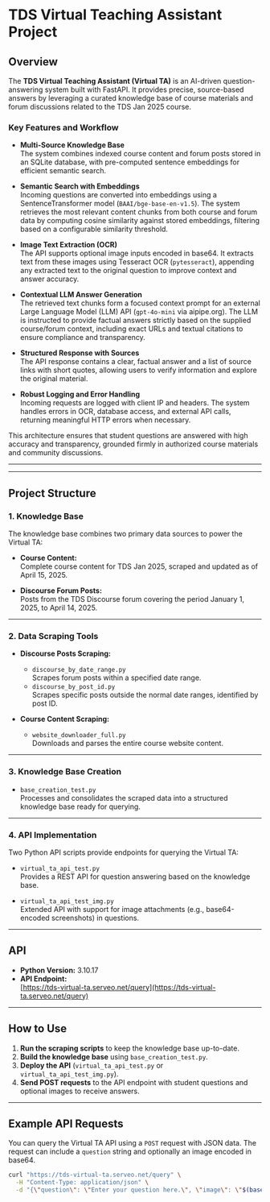 # TDS Virtual Teaching Assistant Project

## Overview

The **TDS Virtual Teaching Assistant (Virtual TA)** is an AI-driven question-answering system built with FastAPI. It provides precise, source-based answers by leveraging a curated knowledge base of course materials and forum discussions related to the TDS Jan 2025 course.

### Key Features and Workflow

- **Multi-Source Knowledge Base**  
  The system combines indexed course content and forum posts stored in an SQLite database, with pre-computed sentence embeddings for efficient semantic search.

- **Semantic Search with Embeddings**  
  Incoming questions are converted into embeddings using a SentenceTransformer model (`BAAI/bge-base-en-v1.5`). The system retrieves the most relevant content chunks from both course and forum data by computing cosine similarity against stored embeddings, filtering based on a configurable similarity threshold.

- **Image Text Extraction (OCR)**  
  The API supports optional image inputs encoded in base64. It extracts text from these images using Tesseract OCR (`pytesseract`), appending any extracted text to the original question to improve context and answer accuracy.

- **Contextual LLM Answer Generation**  
  The retrieved text chunks form a focused context prompt for an external Large Language Model (LLM) API (`gpt-4o-mini` via aipipe.org). The LLM is instructed to provide factual answers strictly based on the supplied course/forum context, including exact URLs and textual citations to ensure compliance and transparency.

- **Structured Response with Sources**  
  The API response contains a clear, factual answer and a list of source links with short quotes, allowing users to verify information and explore the original material.

- **Robust Logging and Error Handling**  
  Incoming requests are logged with client IP and headers. The system handles errors in OCR, database access, and external API calls, returning meaningful HTTP errors when necessary.

This architecture ensures that student questions are answered with high accuracy and transparency, grounded firmly in authorized course materials and community discussions.

---



---

## Project Structure

### 1. Knowledge Base
The knowledge base combines two primary data sources to power the Virtual TA:

- **Course Content:**  
  Complete course content for TDS Jan 2025, scraped and updated as of April 15, 2025.

- **Discourse Forum Posts:**  
  Posts from the TDS Discourse forum covering the period January 1, 2025, to April 14, 2025.

---

### 2. Data Scraping Tools

- **Discourse Posts Scraping:**
  - `discourse_by_date_range.py`  
    Scrapes forum posts within a specified date range.
  - `discourse_by_post_id.py`  
    Scrapes specific posts outside the normal date ranges, identified by post ID.

- **Course Content Scraping:**
  - `website_downloader_full.py`  
    Downloads and parses the entire course website content.

---

### 3. Knowledge Base Creation

- `base_creation_test.py`  
  Processes and consolidates the scraped data into a structured knowledge base ready for querying.

---

### 4. API Implementation

Two Python API scripts provide endpoints for querying the Virtual TA:

- `virtual_ta_api_test.py`  
  Provides a REST API for question answering based on the knowledge base.

- `virtual_ta_api_test_img.py`  
  Extended API with support for image attachments (e.g., base64-encoded screenshots) in questions.

---

## API

- **Python Version:** 3.10.17
- **API Endpoint:**  
  [https://tds-virtual-ta.serveo.net/query](https://tds-virtual-ta.serveo.net/query)

---

## How to Use

1. **Run the scraping scripts** to keep the knowledge base up-to-date.
2. **Build the knowledge base** using `base_creation_test.py`.
3. **Deploy the API** (`virtual_ta_api_test.py` or `virtual_ta_api_test_img.py`).
4. **Send POST requests** to the API endpoint with student questions and optional images to receive answers.

---

## Example API Requests

You can query the Virtual TA API using a `POST` request with JSON data. The request can include a `question` string and optionally an image encoded in base64.

```bash
curl "https://tds-virtual-ta.serveo.net/query" \
  -H "Content-Type: application/json" \
  -d "{\"question\": \"Enter your question here.\", \"image\": \"$(base64 -w0 /img_path/img [Optional].)\"}"
